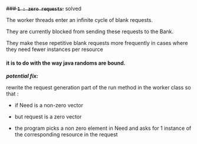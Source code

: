 ~~### **`1 : zero requests`**:~~ solved

The worker threads enter an infinite cycle of blank requests.

They are currently blocked from sending these requests to the Bank.

They make these repetitive blank requests more frequently in cases where they need fewer instances per resource


#### **it is to do with the way java randoms are bound.**

**_potential fix:_** 

rewrite the request generation part of the run method in the worker class so that :
- if Need is a non-zero vector

- but request is a zero vector

- the program picks a non zero element in Need and  asks for 1 instance of the corresponding resource in the request
   

 